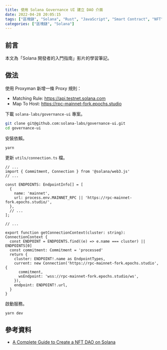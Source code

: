 ```yaml
---
title: 使用 Solana Governance UI 建立 DAO 介面
date: 2022-04-28 20:05:15
tags: ["區塊鏈", "Solana", "Rust", "JavaScript", "Smart Contract", "NFT", "DAO"]
categories: ["區塊鏈", "Solana"]
---
```


## 前言

本文為「Solana 開發者的入門指南」影片的學習筆記。

## 做法

使用 Proxyman 新增一條 Proxy 規則：

- Matching Rule: <https://api.testnet.solana.com>
- Map To Host: <https://rpc-mainnet-fork.epochs.studio>

下載 `solana-labs/governance-ui` 專案。

```BASH
git clone git@github.com:solana-labs/governance-ui.git
cd governance-ui
```

安裝依賴。

```JS
yarn
```

更新 `utils/connection.ts` 檔。

```JS
// ...
import { Commitment, Connection } from '@solana/web3.js'
// ...

const ENDPOINTS: EndpointInfo[] = [
  {
    name: 'mainnet',
    url: process.env.MAINNET_RPC || 'https://rpc-mainnet-fork.epochs.studio/',
  },
  // ...
];

// ...

export function getConnectionContext(cluster: string): ConnectionContext {
  const ENDPOINT = ENDPOINTS.find((e) => e.name === cluster) || ENDPOINTS[0]
  const commitment: Commitment = 'processed'
  return {
    cluster: ENDPOINT!.name as EndpointTypes,
    current: new Connection('https://rpc-mainnet-fork.epochs.studio', {
      commitment,
      wsEndpoint: 'wss://rpc-mainnet-fork.epochs.studio/ws',
    }),
    endpoint: ENDPOINT!.url,
  }
}
```

啟動服務。

```BASH
yarn dev
```

## 參考資料

- [A Complete Guide to Create a NFT DAO on Solana](https://book.solmeet.dev/notes/complete-guide-to-create-nft-dao)

